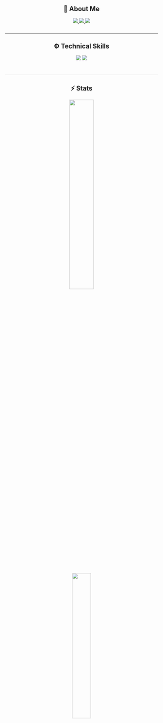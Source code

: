 <!-- About Me -->
<div align="center">

## 🚀 About Me

</div>
<div align="center"> 
  <a href="mailto:diogovazalmeida@gmail.com">
    <img src="https://img.shields.io/badge/Gmail-333333?style=for-the-badge&logo=gmail&logoColor=red" />
  </a>
  <a href="https://linkedin.com/in/diogovalmeida" target="_blank">
    <img src="https://img.shields.io/badge/LinkedIn-0077B5?style=for-the-badge&logo=linkedin" target="_blank" />
  </a>
  <a href="https://github.com/diogovalmeida" target="_blank">
     <img src="https://img.shields.io/badge/Safari-000000?style=for-the-badge&logo=Safari&logoColor=white" target="_blank" />
  </a>
</div>

<br/>
<hr/>

<!-- Tech Stack -->
<div align="center">
  
## ⚙️ Technical Skills

<p align="center">
    <img src="https://skillicons.dev/icons?i=aws,azure,git,docker,kubernetes,ansible,terraform,jenkins,linux,py,go" />
    <img src="https://skillicons.dev/icons?i=github,bitbucket,gitlab,html,css,js,bootstrap,tailwind,grafana,githubactions" /><br>
  </a>
</p>

<br/>
<hr/>

<!-- Stats -->
<div align="center">

## ⚡ Stats 
  <img src="https://github-readme-stats.vercel.app/api?username=diogovalmeida&theme=aura&hide_border=true&include_all_commits=true&count_private=true" width="40%" /> </br>
  <img src="https://github-readme-stats.vercel.app/api/top-langs/?username=diogovalmeida&theme=aura&hide_border=true&include_all_commits=true&count_private=true&layout=compact" width="35%" /> </br>
